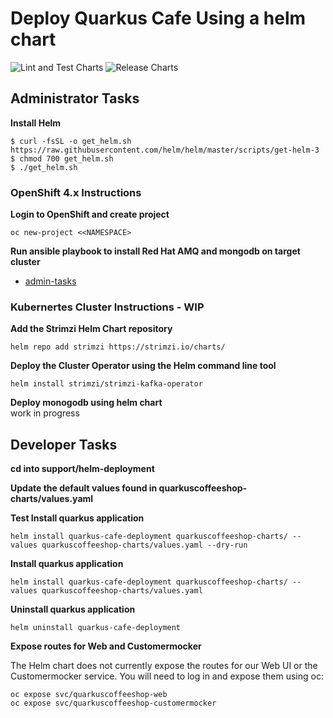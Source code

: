 # Deploy Quarkus Cafe Using a helm chart
![Lint and Test Charts](https://github.com/quarkuscoffeeshop/quarkuscoffeeshop-helm/workflows/Lint%20and%20Test%20Charts/badge.svg?branch=gh-pages)
![Release Charts](https://github.com/quarkuscoffeeshop/quarkuscoffeeshop-helm/workflows/Release%20Charts/badge.svg?branch=gh-pages)


## Administrator Tasks 
    
**Install Helm**

```shell script
$ curl -fsSL -o get_helm.sh https://raw.githubusercontent.com/helm/helm/master/scripts/get-helm-3
$ chmod 700 get_helm.sh
$ ./get_helm.sh
```

### OpenShift 4.x Instructions 

**Login to OpenShift and create project**
```
oc new-project <<NAMESPACE>
```

**Run ansible playbook to install Red Hat AMQ and mongodb on target cluster**
* [admin-tasks](admin-tasks/README.md)


### Kubernertes Cluster Instructions - WIP
**Add the Strimzi Helm Chart repository**
```
helm repo add strimzi https://strimzi.io/charts/
```

**Deploy the Cluster Operator using the Helm command line tool**
```
helm install strimzi/strimzi-kafka-operator
```

**Deploy monogodb using helm chart**  
work in progress

## Developer Tasks 
**cd into support/helm-deployment**

**Update the default values found in quarkuscoffeeshop-charts/values.yaml** 

**Test Install quarkus application**
```
helm install quarkus-cafe-deployment quarkuscoffeeshop-charts/ --values quarkuscoffeeshop-charts/values.yaml --dry-run
```

**Install quarkus application**
```
helm install quarkus-cafe-deployment quarkuscoffeeshop-charts/ --values quarkuscoffeeshop-charts/values.yaml 
```
**Uninstall quarkus application**
```
helm uninstall quarkus-cafe-deployment
```

**Expose routes for Web and Customermocker**

The Helm chart does not currently expose the routes for our Web UI or the Customermocker service.  You will need to log in and expose them using oc:

```shell script
oc expose svc/quarkuscoffeeshop-web
oc expose svc/quarkuscoffeeshop-customermocker
```